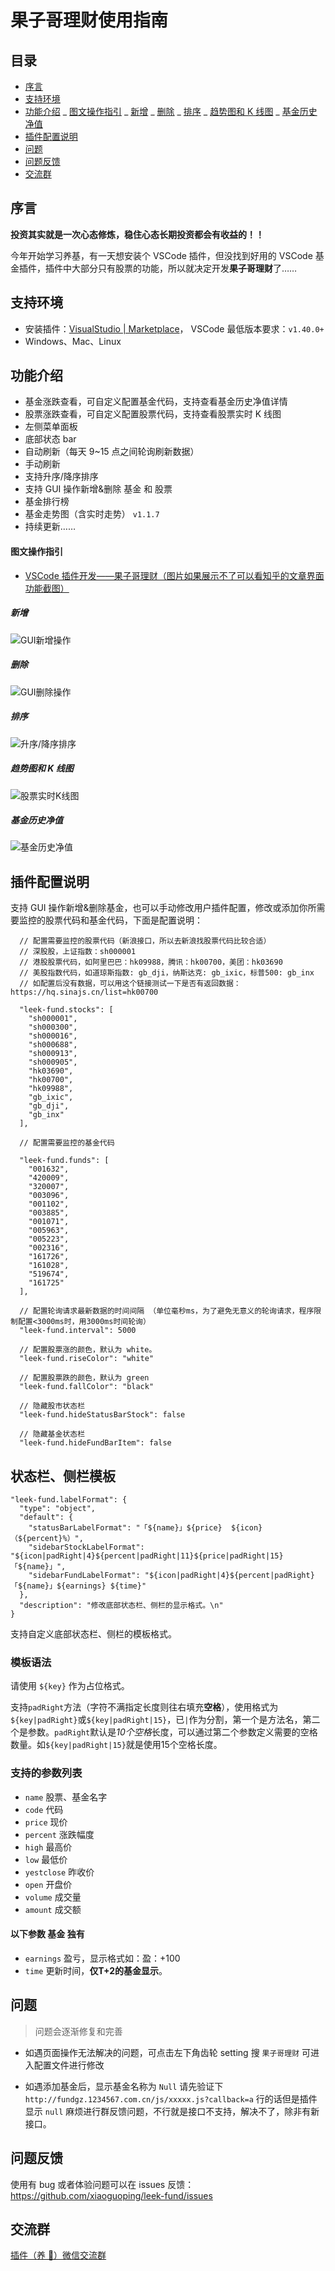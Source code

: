 # 果子哥理财使用指南

## 目录

<!--ts-->

- [序言](#序言)
- [支持环境](#支持环境)
- [功能介绍](#功能介绍)
  _ [图文操作指引](#图文操作指引)
  _ [新增](#新增)
  _ [删除](#删除)
  _ [排序](#排序)
  _ [趋势图和 K 线图](#趋势图和-k-线图)
  _ [基金历史净值](#基金历史净值)
- [插件配置说明](#插件配置说明)
- [问题](#问题)
- [问题反馈](#问题反馈)
- [交流群](#交流群)

<!-- Added by: xiaoguoping, at: Tue Aug 11 15:20:22 CST 2020 -->

<!--te-->

## 序言

**投资其实就是一次心态修炼，稳住心态长期投资都会有收益的！！**

今年开始学习养基，有一天想安装个 VSCode 插件，但没找到好用的 VSCode 基金插件，插件中大部分只有股票的功能，所以就决定开发**果子哥理财**了……

## 支持环境

- 安装插件：[VisualStudio | Marketplace](https://marketplace.visualstudio.com/items?itemName=xiaoguoping.leek-fund)，
  VSCode 最低版本要求：`v1.40.0+`
- Windows、Mac、Linux

## 功能介绍

- 基金涨跌查看，可自定义配置基金代码，支持查看基金历史净值详情
- 股票涨跌查看，可自定义配置股票代码，支持查看股票实时 K 线图
- 左侧菜单面板
- 底部状态 bar
- 自动刷新（每天 9~15 点之间轮询刷新数据）
- 手动刷新
- 支持升序/降序排序
- 支持 GUI 操作新增&删除 基金 和 股票
- 基金排行榜
- 基金走势图（含实时走势） `v1.1.7`
- 持续更新……

#### 图文操作指引

- [VSCode 插件开发——果子哥理财（图片如果展示不了可以看知乎的文章界面功能截图）](https://zhuanlan.zhihu.com/p/166683895)

<!-- https://raw.staticdn.net/ 为GitHub raw 加速地址 -->

##### 新增

![GUI新增操作](https://raw.staticdn.net/xiaoguoping/leek-fund/master/screenshot/add1.png)

##### 删除

![GUI删除操作](https://raw.staticdn.net/xiaoguoping/leek-fund/master/screenshot/del.png)

##### 排序

![升序/降序排序](https://raw.staticdn.net/xiaoguoping/leek-fund/master/screenshot/sort.png)

##### 趋势图和 K 线图

![股票实时K线图](https://raw.staticdn.net/xiaoguoping/leek-fund/master/screenshot/stock-k-line.png)

##### 基金历史净值

![基金历史净值](https://raw.staticdn.net/xiaoguoping/leek-fund/master/screenshot/fund-history.png)

## 插件配置说明

支持 GUI 操作新增&删除基金，也可以手动修改用户插件配置，修改或添加你所需要监控的股票代码和基金代码，下面是配置说明：

```
  // 配置需要监控的股票代码（新浪接口，所以去新浪找股票代码比较合适）
  // 深股股，上证指数：sh000001
  // 港股股票代码，如阿里巴巴：hk09988，腾讯：hk00700，美团：hk03690
  // 美股指数代码，如道琼斯指数: gb_dji，纳斯达克: gb_ixic，标普500: gb_inx
  // 如配置后没有数据，可以用这个链接测试一下是否有返回数据：https://hq.sinajs.cn/list=hk00700

  "leek-fund.stocks": [
    "sh000001",
    "sh000300",
    "sh000016",
    "sh000688",
    "sh000913",
    "sh000905",
    "hk03690",
    "hk00700",
    "hk09988",
    "gb_ixic",
    "gb_dji",
    "gb_inx"
  ],

  // 配置需要监控的基金代码

  "leek-fund.funds": [
    "001632",
    "420009",
    "320007",
    "003096",
    "001102",
    "003885",
    "001071",
    "005963",
    "005223",
    "002316",
    "161726",
    "161028",
    "519674",
    "161725"
  ],

  // 配置轮询请求最新数据的时间间隔 （单位毫秒ms，为了避免无意义的轮询请求，程序限制配置<3000ms时，用3000ms时间轮询）
  "leek-fund.interval": 5000

  // 配置股票涨的颜色，默认为 white。
  "leek-fund.riseColor": "white"

  // 配置股票跌的颜色，默认为 green
  "leek-fund.fallColor": "black"

  // 隐藏股市状态栏
  "leek-fund.hideStatusBarStock": false

  // 隐藏基金状态栏
  "leek-fund.hideFundBarItem": false

```

## 状态栏、侧栏模板

```
"leek-fund.labelFormat": {
  "type": "object",
  "default": {
    "statusBarLabelFormat": "「${name}」${price}  ${icon}（${percent}%）",
    "sidebarStockLabelFormat": "${icon|padRight|4}${percent|padRight|11}${price|padRight|15}「${name}」",
    "sidebarFundLabelFormat": "${icon|padRight|4}${percent|padRight}「${name}」${earnings} ${time}"
  },
  "description": "修改底部状态栏、侧栏的显示格式。\n"
}
```

支持自定义底部状态栏、侧栏的模板格式。

### 模板语法

请使用 `${key}` 作为占位格式。

支持`padRight`方法（字符不满指定长度则往右填充**空格**），使用格式为`${key|padRight}`或`${key|padRight|15}`，已`|`作为分割，第一个是方法名，第二个是参数。`padRight`默认是*10个空格*长度，可以通过第二个参数定义需要的空格数量。如`${key|padRight|15}`就是使用15个空格长度。

### 支持的参数列表

- `name` 股票、基金名字
- `code` 代码
- `price` 现价
- `percent` 涨跌幅度
- `high` 最高价
- `low` 最低价
- `yestclose` 昨收价
- `open` 开盘价
- `volume` 成交量
- `amount` 成交额

#### 以下参数 **基金** 独有

- `earnings` 盈亏，显示格式如：盈：+100
- `time` 更新时间，**仅T+2的基金显示**。


## 问题

> 问题会逐渐修复和完善

- 如遇页面操作无法解决的问题，可点击左下角齿轮 setting 搜 `果子哥理财` 可进入配置文件进行修改

- 如遇添加基金后，显示基金名称为 `Null` 请先验证下 `http://fundgz.1234567.com.cn/js/xxxxx.js?callback=a` 行的话但是插件显示 `null` 麻烦进行群反馈问题，不行就是接口不支持，解决不了，除非有新接口。

## 问题反馈

使用有 bug 或者体验问题可以在 issues 反馈：https://github.com/xiaoguoping/leek-fund/issues

## 交流群

[插件（养 🐥）微信交流群](https://github.com/xiaoguoping/leek-fund/issues/19)
